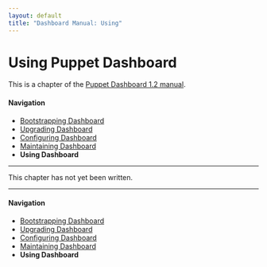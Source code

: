 ```yaml
---
layout: default
title: "Dashboard Manual: Using"
---
```


Using Puppet Dashboard
=====

This is a chapter of the [Puppet Dashboard 1.2 manual](./index.html).

#### Navigation

* [Bootstrapping Dashboard](./bootstrapping.html)
* [Upgrading Dashboard](./upgrading.html)
* [Configuring Dashboard](./configuring.html)
* [Maintaining Dashboard](./maintaining.html)
* **Using Dashboard**

* * * 

This chapter has not yet been written.

<!-- content -->

* * * 

#### Navigation

* [Bootstrapping Dashboard](./bootstrapping.html)
* [Upgrading Dashboard](./upgrading.html)
* [Configuring Dashboard](./configuring.html)
* [Maintaining Dashboard](./maintaining.html)
* **Using Dashboard**
